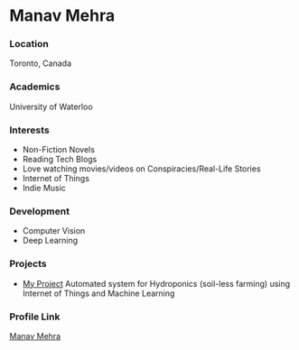 # Manav Mehra

### Location

Toronto, Canada

### Academics

University of Waterloo

### Interests

- Non-Fiction Novels
- Reading Tech Blogs
- Love watching movies/videos on Conspiracies/Real-Life Stories
- Internet of Things
- Indie Music

### Development

- Computer Vision
- Deep Learning

### Projects

- [My Project](https://github.com/manavmehra96/Intelligent-Hydroponics) Automated system for Hydroponics (soil-less farming) using Internet of Things and Machine Learning

### Profile Link

[Manav Mehra](https://github.com/manavmehra96)